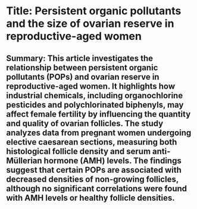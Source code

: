 # Title: Persistent organic pollutants and the size of ovarian reserve in reproductive-aged women

## Summary: This article investigates the relationship between persistent organic pollutants (POPs) and ovarian reserve in reproductive-aged women. It highlights how industrial chemicals, including organochlorine pesticides and polychlorinated biphenyls, may affect female fertility by influencing the quantity and quality of ovarian follicles. The study analyzes data from pregnant women undergoing elective caesarean sections, measuring both histological follicle density and serum anti-Müllerian hormone (AMH) levels. The findings suggest that certain POPs are associated with decreased densities of non-growing follicles, although no significant correlations were found with AMH levels or healthy follicle densities.